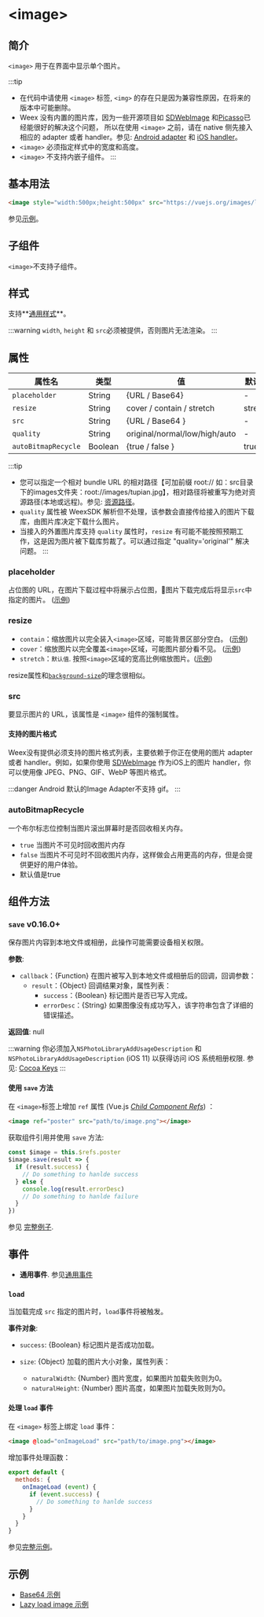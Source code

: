 # &lt;image&gt;

## 简介

`<image>` 用于在界面中显示单个图片。

:::tip
* 在代码中请使用 `<image>` 标签, `<img>` 的存在只是因为兼容性原因，在将来的版本中可能删除。
* Weex 没有内置的图片库，因为一些开源项目如 [SDWebImage](https://github.com/rs/SDWebImage) 和[Picasso](https://github.com/square/picasso)已经能很好的解决这个问题， 所以在使用 `<image>` 之前，请在 native 侧先接入相应的 adapter 或者 handler。参见: [Android adapter](../api/android-apis.html) 和 [iOS handler](../api/ios-apis.html)。
* `<image>` 必须指定样式中的宽度和高度。
* `<image>` 不支持内嵌子组件。
:::

## 基本用法
```html
<image style="width:500px;height:500px" src="https://vuejs.org/images/logo.png"></image>
```

参见[示例](http://dotwe.org/vue/00f4b68b3a86360df1f38728fd0b4a1f)。

## 子组件
`<image>`不支持子组件。

## 样式
支持**[通用样式](../styles/common-styles.html)**。

:::warning
`width`, `height` 和 `src`必须被提供，否则图片无法渲染。
:::

## 属性

| 属性名               | 类型   | 值                          | 默认值   |
| ------------------- | ------ | -------------------------- | ------- |
| `placeholder`       | String | {URL / Base64}             | -       |
| `resize`            | String | cover / contain / stretch  | stretch |
| `src`               | String | {URL / Base64 }            | -       |
| `quality`           | String | original/normal/low/high/auto | - |
| `autoBitmapRecycle`  <Badge text="Android" type="warning"/> | Boolean| {true / false }            | true    |

:::tip
* 您可以指定一个相对 bundle URL 的相对路径【可加前缀 root:// 如：src目录下的images文件夹：root://images/tupian.jpg】，相对路径将被重写为绝对资源路径(本地或远程)。参见: [资源路径](../../guide/advanced/asset-path.html)。
* `quality` 属性被 WeexSDK 解析但不处理，该参数会直接传给接入的图片下载库，由图片库决定下载什么图片。
* 当接入的外置图片库支持 `quality` 属性时，`resize` 有可能不能按照预期工作，这是因为图片被下载库剪裁了。可以通过指定 "quality='original'" 解决问题。
:::

### placeholder

占位图的 URL，在图片下载过程中将展示占位图，图片下载完成后将显示`src`中指定的图片。 ([示例](http://dotwe.org/vue/712ef102fc5e073b6c7e3b701545681c))

### resize

- `contain`：缩放图片以完全装入`<image>`区域，可能背景区部分空白。 ([示例](http://dotwe.org/vue/89be94dcd1fec73b77246ec46c678914))
- `cover`：缩放图片以完全覆盖`<image>`区域，可能图片部分看不见。 ([示例](http://dotwe.org/vue/f38e311d2e6b2af87f0a65a8f37d9490))
- `stretch`：`默认值`. 按照`<image>`区域的宽高比例缩放图片。([示例](http://dotwe.org/vue/f38e311d2e6b2af87f0a65a8f37d9490))

resize属性和[`background-size`](https://developer.mozilla.org/en-US/docs/Web/CSS/background-size)的理念很相似。

### src

要显示图片的 URL，该属性是 `<image>` 组件的强制属性。

#### 支持的图片格式

Weex没有提供必须支持的图片格式列表，主要依赖于你正在使用的图片 adapter 或者 handler。例如，如果你使用 [SDWebImage](https://github.com/rs/SDWebImage#supported-image-formats) 作为iOS上的图片 handler，你可以使用像 JPEG、PNG、GIF、WebP 等图片格式。

:::danger
Android 默认的Image Adapter不支持 gif。
:::

### autoBitmapRecycle
一个布尔标志位控制当图片滚出屏幕时是否回收相关内存。

* `true` 当图片不可见时回收图片内存
* `false` 当图片不可见时不回收图片内存，这样做会占用更高的内存，但是会提供更好的用户体验。
* 默认值是true

## 组件方法

### `save` <span class="api-version">v0.16.0+</span>

保存图片内容到本地文件或相册，此操作可能需要设备相关权限。

**参数**:

* `callback`：{Function} 在图片被写入到本地文件或相册后的回调，回调参数：
  * `result`：{Object} 回调结果对象，属性列表：
    * `success`：{Boolean} 标记图片是否已写入完成。
    * `errorDesc`：{String} 如果图像没有成功写入，该字符串包含了详细的错误描述。

**返回值**: null

:::warning
你必须加入`NSPhotoLibraryAddUsageDescription` 和 `NSPhotoLibraryAddUsageDescription` (iOS 11) 以获得访问 iOS 系统相册权限. 参见: [Cocoa Keys](https://developer.apple.com/library/content/documentation/General/Reference/InfoPlistKeyReference/Articles/CocoaKeys.html)
:::


#### 使用 `save` 方法

在 `<image>`标签上增加 `ref` 属性 (Vue.js *[Child Component Refs](https://vuejs.org/v2/guide/components.html#Child-Component-Refs)*) ：

```html
<image ref="poster" src="path/to/image.png"></image>
```

获取组件引用并使用 `save` 方法:

```js
const $image = this.$refs.poster
$image.save(result => {
  if (result.success) {
    // Do something to hanlde success
  } else {
    console.log(result.errorDesc)
    // Do something to hanlde failure
  }
})
```

参见 [完整例子](http://dotwe.org/vue/fadcd44a7031943ff0feaaf1895df414).

## 事件

* **通用事件**. 参见[通用事件](../events/common-events.html)

### `load`

当加载完成 `src` 指定的图片时，`load`事件将被触发。

**事件对象**:

- `success`: {Boolean} 标记图片是否成功加载。


- `size`: {Object} 加载的图片大小对象，属性列表：
  - `naturalWidth`: {Number} 图片宽度，如果图片加载失败则为0。
  - `naturalHeight`: {Number} 图片高度，如果图片加载失败则为0。

#### 处理 `load` 事件

在 `<image>` 标签上绑定 `load` 事件：

```html
<image @load="onImageLoad" src="path/to/image.png"></image>
```

增加事件处理函数：

```js
export default {
  methods: {
    onImageLoad (event) {
      if (event.success) {
        // Do something to hanlde success
      }
    }
  }
}
```

参见[完整示例](http://dotwe.org/vue/94de9307517240dec066d2ea57fe54a0)。

## 示例

* [Base64 示例](http://dotwe.org/vue/ba477790c85ea12bbf7ad3a5f0885b5c)
* [Lazy load image 示例](http://dotwe.org/vue/b0b146e4e6fa4890f800e18cb950f803)
